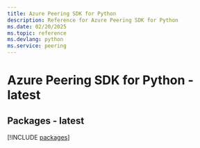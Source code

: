 ```yaml
---
title: Azure Peering SDK for Python
description: Reference for Azure Peering SDK for Python
ms.date: 02/20/2025
ms.topic: reference
ms.devlang: python
ms.service: peering
---
```

# Azure Peering SDK for Python - latest
## Packages - latest
[!INCLUDE [packages](peering-index.md)]